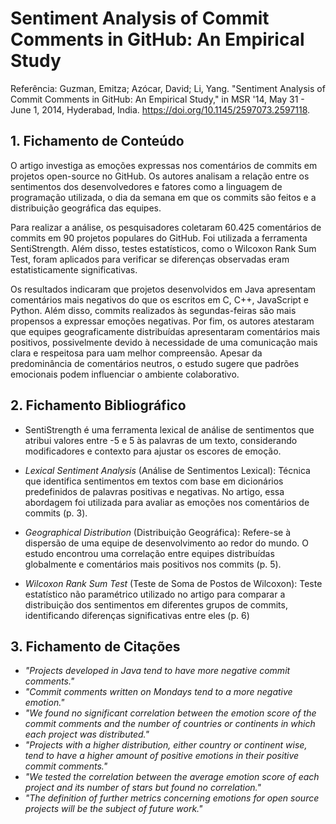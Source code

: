 # Sentiment Analysis of Commit Comments in GitHub: An Empirical Study
Referência:
Guzman, Emitza; Azócar, David; Li, Yang. "Sentiment Analysis of Commit Comments in GitHub: An Empirical Study," in MSR '14, May 31 - June 1, 2014, Hyderabad, India. https://doi.org/10.1145/2597073.2597118.

## 1. Fichamento de Conteúdo
O artigo investiga as emoções expressas nos comentários de commits em projetos open-source no GitHub. Os autores analisam a relação entre os sentimentos dos desenvolvedores e fatores como a linguagem de programação utilizada, o dia da semana em que os commits são feitos e a distribuição geográfica das equipes. 

Para realizar a análise, os pesquisadores coletaram 60.425 comentários de commits em 90 projetos populares do GitHub. Foi utilizada a ferramenta SentiStrength. Além disso, testes estatísticos, como o Wilcoxon Rank Sum Test, foram aplicados para verificar se diferenças observadas eram estatisticamente significativas.

Os resultados indicaram que projetos desenvolvidos em Java apresentam comentários mais negativos do que os escritos em C, C++, JavaScript e Python. Além disso, commits realizados às segundas-feiras são mais propensos a expressar emoções negativas. Por fim, os autores atestaram que equipes geograficamente distribuídas apresentaram comentários mais positivos, possivelmente devido à necessidade de uma comunicação mais clara e respeitosa para uam melhor compreensão. Apesar da predominância de comentários neutros, o estudo sugere que padrões emocionais podem influenciar o ambiente colaborativo.

## 2. Fichamento Bibliográfico
* SentiStrength é uma ferramenta lexical de análise de sentimentos que atribui valores entre -5 e 5 às palavras de um texto, considerando modificadores e contexto para ajustar os escores de emoção.
  
* _Lexical Sentiment Analysis_ (Análise de Sentimentos Lexical): Técnica que identifica sentimentos em textos com base em dicionários predefinidos de palavras positivas e negativas. No artigo, essa abordagem foi utilizada para avaliar as emoções nos comentários de commits (p. 3)​.
  
* _Geographical Distribution_ (Distribuição Geográfica): Refere-se à dispersão de uma equipe de desenvolvimento ao redor do mundo. O estudo encontrou uma correlação entre equipes distribuídas globalmente e comentários mais positivos nos commits (p. 5)​.

* _Wilcoxon Rank Sum Test_ (Teste de Soma de Postos de Wilcoxon): Teste estatístico não paramétrico utilizado no artigo para comparar a distribuição dos sentimentos em diferentes grupos de commits, identificando diferenças significativas entre eles (p. 6)​


## 3. Fichamento de Citações
* _"Projects developed in Java tend to have more negative commit comments."_
* _"Commit comments written on Mondays tend to a more negative emotion."_
* _"We found no significant correlation between the emotion score of the commit comments and the number of countries or continents in which each project was distributed."_
* _"Projects with a higher distribution, either country or continent wise, tend to have a higher amount of positive emotions in their positive commit comments."_
* _"We tested the correlation between the average emotion score of each project and its number of stars but found no correlation."_
* _"The definition of further metrics concerning emotions for open source projects will be the subject of future work."_
